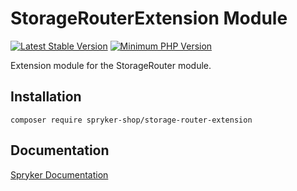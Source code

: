 # StorageRouterExtension Module
[![Latest Stable Version](https://poser.pugx.org/spryker-shop/storage-router-extension/v/stable.svg)](https://packagist.org/packages/spryker-shop/storage-router-extension)
[![Minimum PHP Version](https://img.shields.io/badge/php-%3E%3D%207.4-8892BF.svg)](https://php.net/)

Extension module for the StorageRouter module.

## Installation

```
composer require spryker-shop/storage-router-extension
```

## Documentation

[Spryker Documentation](https://academy.spryker.com/developing_with_spryker/module_guide/modules.html)
